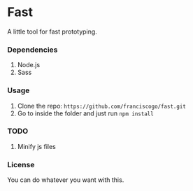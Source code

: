# Fast

A little tool for fast prototyping.

### Dependencies
1. Node.js
2. Sass

### Usage

1. Clone the repo: `https://github.com/franciscogo/fast.git`
2. Go to inside the folder and just run `npm install`

### TODO

1. Minify js files


### License

You can do whatever you want with this.
